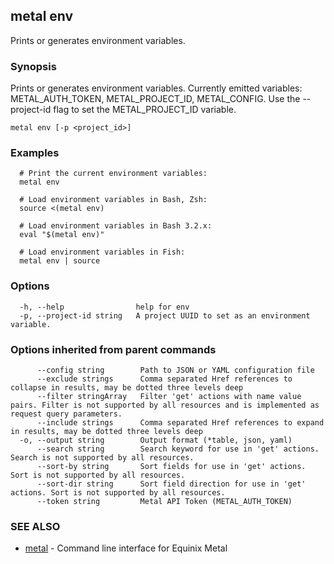 ## metal env

Prints or generates environment variables.

### Synopsis

Prints or generates environment variables. Currently emitted variables: METAL_AUTH_TOKEN, METAL_PROJECT_ID, METAL_CONFIG. Use the --project-id flag to set the METAL_PROJECT_ID variable.

```
metal env [-p <project_id>]
```

### Examples

```
  # Print the current environment variables:
  metal env
  
  # Load environment variables in Bash, Zsh:
  source <(metal env)
  
  # Load environment variables in Bash 3.2.x:
  eval "$(metal env)"
  
  # Load environment variables in Fish:
  metal env | source
```

### Options

```
  -h, --help                help for env
  -p, --project-id string   A project UUID to set as an environment variable.
```

### Options inherited from parent commands

```
      --config string        Path to JSON or YAML configuration file
      --exclude strings      Comma separated Href references to collapse in results, may be dotted three levels deep
      --filter stringArray   Filter 'get' actions with name value pairs. Filter is not supported by all resources and is implemented as request query parameters.
      --include strings      Comma separated Href references to expand in results, may be dotted three levels deep
  -o, --output string        Output format (*table, json, yaml)
      --search string        Search keyword for use in 'get' actions. Search is not supported by all resources.
      --sort-by string       Sort fields for use in 'get' actions. Sort is not supported by all resources.
      --sort-dir string      Sort field direction for use in 'get' actions. Sort is not supported by all resources.
      --token string         Metal API Token (METAL_AUTH_TOKEN)
```

### SEE ALSO

* [metal](metal.md)	 - Command line interface for Equinix Metal

